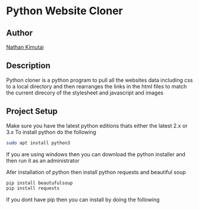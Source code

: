 # Python Website Cloner
## Author 
[Nathan Kimutai](https://github.com/nathan-kimutai)

## Description
Python cloner is a python program to pull all the websites data including css to a local directory and then rearranges the links in the html files to match the current direcory of the stylesheet and javascript and images

## Project Setup

Make sure you have the latest python editions thats either the latest 2.x or 3.x 
To install python do the following
```bash
sudo apt install python3
```
If you are using windows then you can download the python installer and then run it as an administrator

Afer installation of python then install python requests and beautiful soup
```bash
pip install beautufulsoup
pip install requests
```
If you dont have pip then you can install by doing the following

